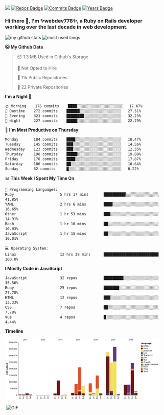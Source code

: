 ![](https://visitor-badge.glitch.me/badge?page_id=webdev778.webdev778)
[![Repos Badge](https://badges.pufler.dev/repos/webdev778)](https://badges.pufler.dev)
[![Commits Badge](https://badges.pufler.dev/commits/monthly/webdev778)](https://badges.pufler.dev)
[![Years Badge](https://badges.pufler.dev/years/webdev778)](https://badges.pufler.dev)
### Hi there 👋, I'm ✨webdev778✨, a Ruby on Rails developer working over the last decade in web development.


![my github stats](https://github-readme-stats.vercel.app/api?username=webdev778&show_icons=true&theme=tokyonight&line_height=27)
![most used langs](https://github-readme-stats.vercel.app/api/top-langs/?username=webdev778&hide=css,html&theme=tokyonight)

<!--START_SECTION:waka-->
**🐱 My Github Data** 

> 📦 1.3 MB Used in Github's Storage 
 > 
> 🚫 Not Opted to Hire
 > 
> 📜 115 Public Repositories
 > 
> 🔑 22 Private Repositories 

**I'm a Night 🦉** 

```text
🌞 Morning    176 commits    ████░░░░░░░░░░░░░░░░░░░░░   17.67% 
🌆 Daytime    272 commits    ██████░░░░░░░░░░░░░░░░░░░   27.31% 
🌃 Evening    321 commits    ████████░░░░░░░░░░░░░░░░░   32.23% 
🌙 Night      227 commits    █████░░░░░░░░░░░░░░░░░░░░   22.79%

```
📅 **I'm Most Productive on Thursday** 

```text
Monday       184 commits    ████░░░░░░░░░░░░░░░░░░░░░   18.47% 
Tuesday      145 commits    ███░░░░░░░░░░░░░░░░░░░░░░   14.56% 
Wednesday    123 commits    ███░░░░░░░░░░░░░░░░░░░░░░   12.35% 
Thursday     198 commits    █████░░░░░░░░░░░░░░░░░░░░   19.88% 
Friday       178 commits    ████░░░░░░░░░░░░░░░░░░░░░   17.87% 
Saturday     106 commits    ██░░░░░░░░░░░░░░░░░░░░░░░   10.64% 
Sunday       62 commits     █░░░░░░░░░░░░░░░░░░░░░░░░   6.22%

```


📊 **This Week I Spent My Time On** 

```text
💬 Programming Languages: 
Ruby                     5 hrs 17 mins       ██████████░░░░░░░░░░░░░░░   41.85% 
YAML                     2 hrs 6 mins        ████░░░░░░░░░░░░░░░░░░░░░   16.65% 
Other                    1 hr 53 mins        ███░░░░░░░░░░░░░░░░░░░░░░   14.91% 
Bash                     1 hr 16 mins        ██░░░░░░░░░░░░░░░░░░░░░░░   10.03% 
JavaScript               1 hr 15 mins        ██░░░░░░░░░░░░░░░░░░░░░░░   10.01%

💻 Operating System: 
Linux                    12 hrs 38 mins      █████████████████████████   100.0%

```

**I Mostly Code in JavaScript** 

```text
JavaScript               32 repos            █████████░░░░░░░░░░░░░░░░   35.56% 
Ruby                     25 repos            ███████░░░░░░░░░░░░░░░░░░   27.78% 
HTML                     12 repos            ███░░░░░░░░░░░░░░░░░░░░░░   13.33% 
CSS                      7 repos             ██░░░░░░░░░░░░░░░░░░░░░░░   7.78% 
Vue                      4 repos             █░░░░░░░░░░░░░░░░░░░░░░░░   4.44%

```


**Timeline**

![Chart not found](https://raw.githubusercontent.com/webdev778/webdev778/master/charts/bar_graph.png) 


<!--END_SECTION:waka-->

<img align="right" alt="GIF" src="https://github.com/webdev778/webdev778/blob/main/code.gif?raw=true" width="500" height="320" />

<!--
**webdev778/webdev778** is a ✨ _special_ ✨ repository because its `README.md` (this file) appears on your GitHub profile.

Here are some ideas to get you started:

- 🔭 I’m currently working on ...
- 🌱 I’m currently learning ...
- 👯 I’m looking to collaborate on ...
- 🤔 I’m looking for help with ...
- 💬 Ask me about ...
- 📫 How to reach me: ...
- 😄 Pronouns: ...
- ⚡ Fun fact: ...
-->
